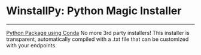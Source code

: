 # WinstallPy: Python Magic Installer
---
[Python Package using Conda](https://github.com/aghastmuffin/WinstallPy/actions/workflows/python-package-conda.yml/badge.svg)
No more 3rd party installers! This installer is transparent, automatically compiled with a .txt file that can be customized with your endpoints.

